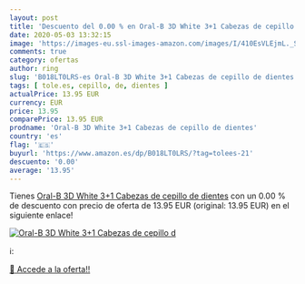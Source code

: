 ```yaml
---
layout: post
title: 'Descuento del 0.00 % en Oral-B 3D White 3+1 Cabezas de cepillo d'
date: 2020-05-03 13:32:15
image: 'https://images-eu.ssl-images-amazon.com/images/I/410EsVLEjmL._SL200_.jpg'
comments: true
category: ofertas
author: ring
slug: 'B018LT0LRS-es Oral-B 3D White 3+1 Cabezas de cepillo de dientes'
tags: [ tole.es, cepillo, de, dientes ]
actualPrice: 13.95 EUR
currency: EUR
price: 13.95
comparePrice: 13.95 EUR
prodname: 'Oral-B 3D White 3+1 Cabezas de cepillo de dientes'
country: 'es'
flag: '🇪🇸'
buyurl: 'https://www.amazon.es/dp/B018LT0LRS/?tag=tolees-21'
descuento: '0.00'
average: '13.95'
---
```


Tienes [Oral-B 3D White 3+1 Cabezas de cepillo de dientes](https://www.amazon.es/dp/B018LT0LRS/?tag=tolees-21) con un 0.00 % de descuento con precio de oferta de 13.95 EUR (original: 13.95 EUR) en el siguiente enlace!

[![Oral-B 3D White 3+1 Cabezas de cepillo d](https://images-eu.ssl-images-amazon.com/images/I/410EsVLEjmL._SL200_.jpg)](https://www.amazon.es/dp/B018LT0LRS/?tag=tolees-21)

ℹ️:


[🛒 Accede a la oferta!!](https://www.amazon.es/dp/B018LT0LRS/?tag=tolees-21)
